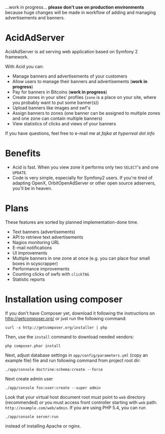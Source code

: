 ...work in progress... **please don't use on production environments** because huge changes will be made in workflow of
adding and managing advertisements and banners.

# AcidAdServer

AcidAdServer is ad serving web application based on Symfony 2 framework.

With Acid you can:

 * Manage banners and advertisements of your customers
 * Allow users to manage their banners and advertisements (**work in progress**)
 * Pay for banners in Bitcoins (**work in progress**)
 * Create zones in your sites' profiles (`zone` is a place on your site, where you probably want to put some banner(s))
 * Upload banners like images and swf's
 * Assign banners to zones (one banner can be assigned to multiple zones and one zone can contain multiple banners)
 * View statistics of clicks and views of your banners

If you have questions, feel free to e-mail me at *fajka at hyperreal dot info*

# Benefits

 * Acid is fast. When you view zone it performs only two `SELECT`'s and one `UPDATE`.
 * Code is very simple, especially for Symfony2 users. If you're tired of adapting OpenX, OrbitOpenAdServer or other
   open source adservers, you'll be in heaven.

# Plans

These features are sorted by planned implementation-done time.

 * Text banners (advertisements)
 * API to retrieve text advertisements
 * Nagios monitoring URL
 * E-mail notifications
 * UI improvements
 * Multiple banners in one zone at once (e.g. you can place four small boxes in scyscrapper)
 * Performance improvements
 * Counting clicks of swfs with `clickTAG`
 * Statistic reports

# Installation using composer

If you don't have Composer yet, download it following the instructions on
http://getcomposer.org/ or just run the following command:

    curl -s http://getcomposer.org/installer | php

Then, use the `install` command to download needed vendors:

    php composer.phar install

Next, adjust database settings in `app/config/parameters.yml` (copy an example file) file and run 
following command from project root dir:

    ./app/console doctrine:schema:create --force
    
Next create admin user
    
    ./app/console fos:user:create --super admin

Look that your virtual host document root must point to `web` directory (recommended) *or* you must access front
controller starting with `web` path: `http://example.com/web/admin`. If you are using PHP 5.4, you can run

    ./app/console server:run
   
instead of installing Apache or nginx.

